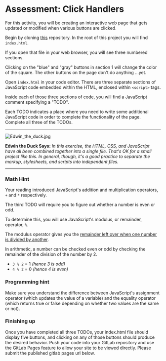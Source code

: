 # Assessment: Click Handlers #

For this activity, you will be creating an interactive web page that gets updated or modified when various buttons are clicked. 

Begin by cloning [this](https://gitlab.com/kenzie-academy/se/fe/getting-started-with-javascript/s_click-handlers) repository. In the root of this project you will find  `index.html`.

If you open that file in your web browser, you will see three numbered sections.

Clicking on the "blue" and "gray" buttons in section 1 will change the color of the square. The other buttons on the page don't do anything ...yet.

Open `index.html` in your code editor. There are three separate sections of JavaScript code embedded within the HTML, enclosed within `<script>` tags.

Inside each of those three sections of code, you will find a JavaScript comment specifying a "TODO".

Each TODO indicates a place where you need to write some additional JavaScript code in order to complete the functionality of the page. Complete all three of the TODOs.

* * *

![Edwin_the_duck.jpg](https://i.snag.gy/xZgaDe.jpg)

**Edwin the Duck Says:**
_In this exercise, the HTML, CSS, and JavaScript have all been combined together into a single file. That's OK for a small project like this. In general, though, it's a good practice to separate the markup, stylesheets, and scripts into independent files._

* * *

### Math Hint ###

Your reading introduced JavaScript's addition and multiplication operators, `+` and `*` respectively.

The third TODO will require you to figure out whether a number is even or odd.

To determine this, you will use JavaScript's modulus, or remainder, operator, `%`.

The modulus operator gives you the [remainder left over when one number is divided by another](https://www.mathsisfun.com/numbers/division-remainder.html).

In arithmetic, a number can be checked even or odd by checking the remainder of the division of the number by 2.

-	`3 % 2` = 1 _(hence 3 is odd)_
-	`4 % 2` = 0 _(hence 4 is even)_

### Programming hint ###

Make sure you understand the difference between JavaScript's assignment operator (which updates the value of a variable) and the equality operator (which returns true or false depending on whether two values are the same or not).

### Finishing up ###

Once you have completed all three TODOs, your index.html file should display five buttons, and clicking on any of those buttons should produce the desired behavior. Push your code into your GitLab repository and use the GitLab Pages feature to allow your site to be viewed directly. Please submit the published gitlab pages url below.
